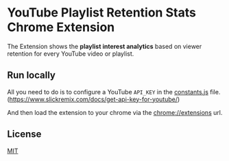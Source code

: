 # YouTube Playlist Retention Stats Chrome Extension
The Extension shows the **playlist interest analytics** based on viewer retention for every YouTube video or playlist.


## Run locally
All you need to do is to configure a YouTube `API_KEY` in the [constants.js](src/constants.js) file. (https://www.slickremix.com/docs/get-api-key-for-youtube/)

And then load the extension to your chrome via the [chrome://extensions](chrome://extensions) url.


## License
<a href="https://github.com/danielcoam/youtube-playlist-retention/blob/main/LICENSE">MIT</a>
